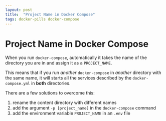 ```yaml
---
layout: post
title:  "Project Name in Docker Compose"
tags: docker-pills docker-compose
---
```


# Project Name in Docker Compose

When you run `docker-compose`, automatically it takes the name of the directory you are in and assign it as a `PROJECT_NAME`.

This means that if you run *another* `docker-compose` in *another* directory with the same name, it will starts all the services described by the `docker-compose.yml` in **both** directories.

There are a few solutions to overcome this:

1. rename the content directory with different names
2. add the argument `-p [project_name]` in the `docker-compose` command
3. add the environment variable `PROJECT_NAME` in an `.env` file


